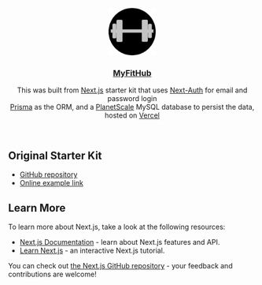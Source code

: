 <p align="center">
  <a href="https://nextjs-postgres-auth.vercel.app/">
    <img src="/public/logo.png" height="96">
    <h3 align="center">MyFitHub</h3>
  </a>
</p>

<p align="center">
This was built from <a href="https://nextjs.org/">Next.js</a> starter kit that uses <a href="https://next-auth.js.org/">Next-Auth</a> for email and password login<br/>
<a href="https://www.prisma.io/">Prisma</a> as the ORM, and a <a href="https://planetscale.com/">PlanetScale</a> MySQL database to persist the data, hosted on <a href="https://vercel.com/">Vercel</a></p>

<br/>

## Original Starter Kit

- [GitHub repository](https://github.com/vercel/nextjs-postgres-auth-starter)
- [Online example link](https://nextjs-postgres-auth.vercel.app/)

## Learn More

To learn more about Next.js, take a look at the following resources:

- [Next.js Documentation](https://nextjs.org/docs) - learn about Next.js features and API.
- [Learn Next.js](https://nextjs.org/learn) - an interactive Next.js tutorial.

You can check out [the Next.js GitHub repository](https://github.com/vercel/next.js/) - your feedback and contributions are welcome!
